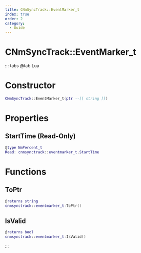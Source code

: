 ```yaml
---
title: CNmSyncTrack::EventMarker_t
index: true
order: 2
category:
  - Guide
---
```


# CNmSyncTrack::EventMarker_t

::: tabs
@tab Lua
# Constructor
```lua
CNmSyncTrack::EventMarker_t(ptr --[[ string ]])
```
# Properties
## StartTime (Read-Only)
```lua
@type NmPercent_t
Read: cnmsynctrack::eventmarker_t.StartTime
```
# Functions
## ToPtr
```lua
@returns string
cnmsynctrack::eventmarker_t:ToPtr()
```
## IsValid
```lua
@returns bool
cnmsynctrack::eventmarker_t:IsValid()
```

:::